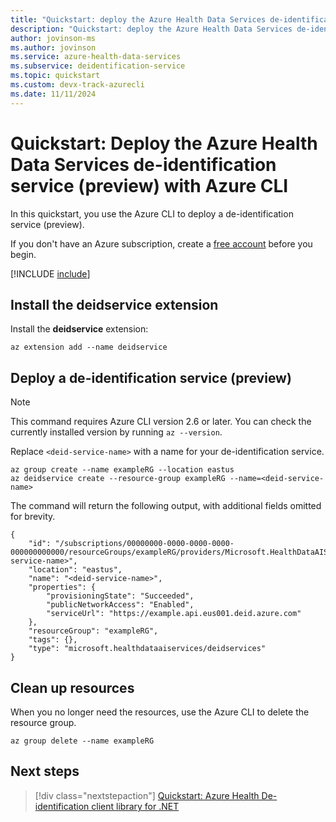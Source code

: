 ```yaml
---
title: "Quickstart: deploy the Azure Health Data Services de-identification service with Azure CLI"
description: "Quickstart: deploy the Azure Health Data Services de-identification service with Azure CLI."
author: jovinson-ms
ms.author: jovinson
ms.service: azure-health-data-services
ms.subservice: deidentification-service
ms.topic: quickstart
ms.custom: devx-track-azurecli
ms.date: 11/11/2024
---
```


# Quickstart: Deploy the Azure Health Data Services de-identification service (preview) with Azure CLI

In this quickstart, you use the Azure CLI to deploy a de-identification service (preview).

If you don't have an Azure subscription, create a [free account](https://azure.microsoft.com/free/?WT.mc_id=A261C142F) before you begin.

[!INCLUDE [include](~/reusable-content/azure-cli/azure-cli-prepare-your-environment.md)]

## Install the deidservice extension

Install the **deidservice** extension:

```azurecli
az extension add --name deidservice
```

## Deploy a de-identification service (preview)
> [!NOTE]
> This command requires Azure CLI version 2.6 or later. You can check the currently installed version by running `az --version`.

Replace `<deid-service-name>` with a name for your de-identification service.

```azurecli
az group create --name exampleRG --location eastus
az deidservice create --resource-group exampleRG --name=<deid-service-name>
```

The command will return the following output, with additional fields omitted for brevity.

```output
{
    "id": "/subscriptions/00000000-0000-0000-0000-000000000000/resourceGroups/exampleRG/providers/Microsoft.HealthDataAIServices/DeidServices/<deid-service-name>",
    "location": "eastus",
    "name": "<deid-service-name>",
    "properties": {
        "provisioningState": "Succeeded",
        "publicNetworkAccess": "Enabled",
        "serviceUrl": "https://example.api.eus001.deid.azure.com"
    },
    "resourceGroup": "exampleRG",
    "tags": {},
    "type": "microsoft.healthdataaiservices/deidservices"
}
```

## Clean up resources

When you no longer need the resources, use the Azure CLI to delete the resource group.

```azurecli
az group delete --name exampleRG
```

## Next steps

> [!div class="nextstepaction"]
> [Quickstart: Azure Health De-identification client library for .NET](quickstart-sdk-net.md)